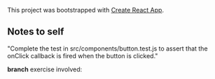 This project was bootstrapped with [Create React App](https://github.com/facebook/create-react-app).

## Notes to self

"Complete the test in src/components/button.test.js to assert that the onClick callback is fired when the button is clicked."


**branch** exercise involved:

